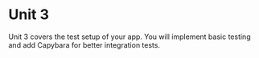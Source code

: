 # Unit 3

Unit 3 covers the test setup of your app.  You will implement basic testing and add Capybara for better integration tests.
